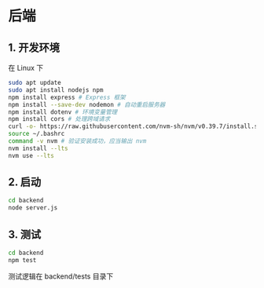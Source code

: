 # 后端
## 1. 开发环境
在 Linux 下
```bash
sudo apt update
sudo apt install nodejs npm
npm install express # Express 框架
npm install --save-dev nodemon # 自动重启服务器
npm install dotenv # 环境变量管理
npm install cors # 处理跨域请求
curl -o- https://raw.githubusercontent.com/nvm-sh/nvm/v0.39.7/install.sh | bash # 安装 nvm
source ~/.bashrc
command -v nvm # 验证安装成功，应当输出 nvm
nvm install --lts
nvm use --lts
```

## 2. 启动
```bash
cd backend
node server.js
```

## 3. 测试
```bash
cd backend
npm test
```
测试逻辑在 backend/tests 目录下